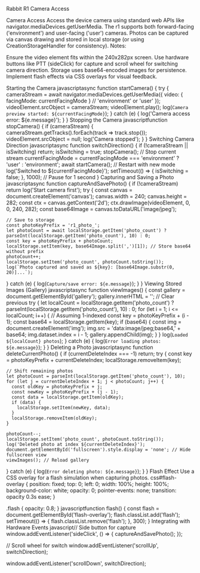 
Rabbit R1 Camera Access


 Camera Access
Access the device camera using standard web APIs like navigator.mediaDevices.getUserMedia. The r1 supports both forward-facing ('environment') and user-facing ('user') cameras. Photos can be captured via canvas drawing and stored in local storage (or using CreationStorageHandler for consistency).
Notes:

Ensure the video element fits within the 240x282px screen.
Use hardware buttons like PTT (sideClick) for capture and scroll wheel for switching camera direction.
Storage uses base64-encoded images for persistence.
Implement flash effects via CSS overlays for visual feedback.

Starting the Camera
javascriptasync function startCamera() {
  try {
    cameraStream = await navigator.mediaDevices.getUserMedia({
      video: { facingMode: currentFacingMode } // 'environment' or 'user'
    });
    videoElement.srcObject = cameraStream;
    videoElement.play();
    log(`Camera preview started: ${currentFacingMode}`);
  } catch (e) {
    log('Camera access error: ${e.message}');
  }
}
Stopping the Camera
javascriptfunction stopCamera() {
  if (cameraStream) {
    cameraStream.getTracks().forEach(track => track.stop());
    videoElement.srcObject = null;
    log('Camera stopped');
  }
}
Switching Camera Direction
javascriptasync function switchDirection() {
  if (!cameraStream || isSwitching) return;
  isSwitching = true;
  stopCamera(); // Stop current stream
  currentFacingMode = currentFacingMode === 'environment' ? 'user' : 'environment';
  await startCamera(); // Restart with new mode
  log('Switched to ${currentFacingMode}');
  setTimeout(() => { isSwitching = false; }, 1000); // Pause for 1 second
}
Capturing and Saving a Photo
javascriptasync function captureAndSavePhoto() {
  if (!cameraStream) return log('Start camera first');
  try {
    const canvas = document.createElement('canvas');
    canvas.width = 240;
    canvas.height = 282;
    const ctx = canvas.getContext('2d');
    ctx.drawImage(videoElement, 0, 0, 240, 282);
    const base64Image = canvas.toDataURL('image/jpeg');

    // Save to storage
    const photoKeyPrefix = 'r1_photo_';
    let photoCount = await localStorage.getItem('photo_count') ? parseInt(localStorage.getItem('photo_count'), 10) : 0;
    const key = photoKeyPrefix + photoCount;
    localStorage.setItem(key, base64Image.split(',')[1]); // Store base64 without prefix
    photoCount++;
    localStorage.setItem('photo_count', photoCount.toString());
    log(`Photo captured and saved as ${key}: [base64Image.substr(0, 20)]...`);
  } catch (e) {
    log(`Capture/save error: ${e.message}`);
  }
}
Viewing Stored Images (Gallery)
javascriptasync function viewImages() {
  const gallery = document.getElementById('gallery');
  gallery.innerHTML = ''; // Clear previous
  try {
    let localCount = localStorage.getItem('photo_count') ? parseInt(localStorage.getItem('photo_count'), 10) : 0;
    for (let i = 1; i <= localCount; i++) { // Assuming 1-indexed
      const key = photoKeyPrefix + (i - 1);
      const base64 = localStorage.getItem(key);
      if (base64) {
        const img = document.createElement('img');
        img.src = 'data:image/jpeg;base64,' + base64;
        img.dataset.index = i - 1;
        gallery.appendChild(img);
      }
    }
    log(`Loaded ${localCount} photos`);
  } catch (e) {
    log(`Error loading photos: ${e.message}`);
  }
}
Deleting a Photo
javascriptasync function deleteCurrentPhoto() {
  if (currentDeleteIndex === -1) return;
  try {
    const key = photoKeyPrefix + currentDeleteIndex;
    localStorage.removeItem(key);

    // Shift remaining photos
    let photoCount = parseInt(localStorage.getItem('photo_count'), 10);
    for (let j = currentDeleteIndex + 1; j < photoCount; j++) {
      const oldKey = photoKeyPrefix + j;
      const newKey = photoKeyPrefix + (j - 1);
      const data = localStorage.getItem(oldKey);
      if (data) {
        localStorage.setItem(newKey, data);
      }
      localStorage.removeItem(oldKey);
    }

    photoCount--;
    localStorage.setItem('photo_count', photoCount.toString());
    log('Deleted photo at index ${currentDeleteIndex}');
    document.getElementById('fullscreen').style.display = 'none'; // Hide fullscreen view
    viewImages(); // Reload gallery
  } catch (e) {
    log(`Error deleting photo: ${e.message}`);
  }
}
Flash Effect
Use a CSS overlay for a flash simulation when capturing photos.
css#flash-overlay {
  position: fixed;
  top: 0;
  left: 0;
  width: 100%;
  height: 100%;
  background-color: white;
  opacity: 0;
  pointer-events: none;
  transition: opacity 0.3s ease;
}

.flash {
  opacity: 0.8;
}
javascriptfunction flash() {
  const flash = document.getElementById('flash-overlay');
  flash.classList.add('flash');
  setTimeout(() => {
    flash.classList.remove('flash');
  }, 300);
}
Integrating with Hardware Events
javascript// Side button for capture
window.addEventListener('sideClick', () => {
  captureAndSavePhoto();
});

// Scroll wheel for switch
window.addEventListener('scrollUp', switchDirection);

window.addEventListener('scrollDown', switchDirection);
